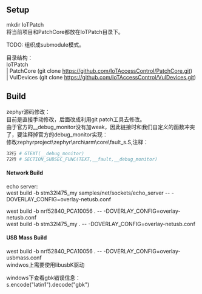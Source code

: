 
## Setup
mkdir IoTPatch  
将当前项目和PatchCore都放在IoTPatch目录下。  

TODO: 组织成submodule模式。

目录结构：  
IoTPatch  
 | PatchCore (git clone https://github.com/IoTAccessControl/PatchCore.git)  
 | VulDevices (git clone https://github.com/IoTAccessControl/VulDevices.git)  

## Build
zephyr源码修改：  
目前是直接手动修改，后面改成利用git patch工具去修改。  
由于官方的__debug_monitor没有加weak，因此链接时和我们自定义的函数冲突了，要注释掉官方的debug_monitor实现：  
修改zephyrproject\zephyr\arch\arm\core\fault_s.S,注释：  
``` bash
32行 # GTEXT(__debug_monitor)
72行 # SECTION_SUBSEC_FUNC(TEXT,__fault,__debug_monitor)
```

#### Network Build
echo server:  
west build -b stm32l475_my samples/net/sockets/echo_server --  -DOVERLAY_CONFIG=overlay-netusb.conf  

west build -b nrf52840_PCA10056 .  -- -DOVERLAY_CONFIG=overlay-netusb.conf  
west build -b stm32l475_my .  -- -DOVERLAY_CONFIG=overlay-netusb.conf  

#### USB Mass Build 
west build -b nrf52840_PCA10056 .  -- -DOVERLAY_CONFIG=overlay-usbmass.conf  
windwos上需要使用libusbK驱动  

windows下查看gbk错误信息：  
s.encode("latin1").decode("gbk")  